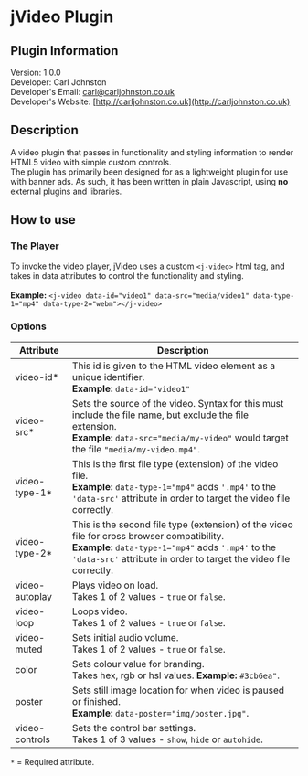# jVideo Plugin #

## Plugin Information ##
Version: 1.0.0<br/>
Developer: Carl Johnston<br/>
Developer's Email: [carl@carljohnston.co.uk](mailto:carl@carljohnston.co.uk)<br/>
Developer's Website: [http://carljohnston.co.uk](http://carljohnston.co.uk)

## Description ##
A video plugin that passes in functionality and styling information to render HTML5 video with simple custom controls.<br/>
The plugin has primarily been designed for as a lightweight plugin for use with banner ads. As such, it has been written in plain Javascript, using **no** external plugins and libraries.

## How to use ##
### The Player ###
To invoke the video player, jVideo uses a custom `<j-video>` html tag, and takes in data attributes to control the functionality and styling.<br/><br/>
**Example:** `<j-video data-id="video1" data-src="media/video1" data-type-1="mp4" data-type-2="webm"></j-video>`

### Options ###
| Attribute      | Description |
| -----------    | ----------- |
| video-id*      | This id is given to the HTML video element as a unique identifier.<br/>**Example:** `data-id="video1"` |
| video-src*     | Sets the source of the video. Syntax for this must include the file name, but exclude the file extension.<br/>**Example:** `data-src="media/my-video"` would target the file `"media/my-video.mp4"`. |
| video-type-1*  | This is the first file type (extension) of the video file.<br/>**Example:** `data-type-1="mp4"` adds `'.mp4'` to the `'data-src'` attribute in order to target the video file correctly. |
| video-type-2*  | This is the second file type (extension) of the video file for cross browser compatibility.<br/>**Example:** `data-type-1="mp4"` adds `'.mp4'` to the `'data-src'` attribute in order to target the video file correctly. |
| video-autoplay | Plays video on load.<br/>Takes 1 of 2 values - `true` or `false`. |
| video-loop     | Loops video.<br/>Takes 1 of 2 values - `true` or `false`. |
| video-muted    | Sets initial audio volume.<br/>Takes 1 of 2 values - `true` or `false`. |
| color          | Sets colour value for branding.<br/>Takes hex, rgb or hsl values. **Example:** `#3cb6ea"`. |
| poster         | Sets still image location for when video is paused or finished.<br/>**Example:** `data-poster="img/poster.jpg"`. |
| video-controls | Sets the control bar settings.<br/>Takes 1 of 3 values - `show`, `hide` or `autohide`. |

`*` = Required attribute.
